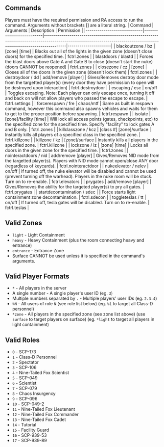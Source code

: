 ## Commands
Players must have the required permission and RA access to run the command. Arguments without brackets [] are a literal string.
| Command                     | Arguments                | Description                                                                                                                                                           | Permission           |
|-----------------------------|--------------------------|-----------------------------------------------------------------------------------------------------------------------------------------------------------------------|----------------------|
| blackoutzone / bz           | [zone] [time]            | Blacks out all of the lights in the given zone (doesn't close doors) for the specified time.                                                                          | fctrl.zones          |
| blastdoors / blastd         |                          | Forces the blast doors above Gate A and Gate B to close (doesn't start the nuke) (doors CANNOT be reopened)                                                           | fctrl.zones          |
| closezone / cz              | [zone]                   | Closes all of the doors in the given zone (doesn't lock them)                                                                                                         | fctrl.zones          |
| destroydoor / dd            | add/remove [player]      | Gives/Removes destroy door mode from the targetted player(s) (every door they have permission to open will be destroyed upon interaction)                             | fctrl.destroydoor    |
| escaping / esc              | on/off                   | Toggles escaping. Note: Each player can only escape once, turning it off and back on will not allow players who passed the escape to escape.                          | fctrl.settings       |
| forcerespawn / fre          | chaos/mtf                | Same as built in respawn command, however this command also spawns vehicles and waits for them to get to the proper position before spawning.                         | fctrl.respawn        |
| isolate                     | [zone]/facility [time]   | Will lock all access points (gates, checkpoints, etc) to the specified zone for the specified time. Specify "facility" to lock gates A and B only.                    | fctrl.zones          |
| killclasszone / kcz         | [class #] [zone]/surface | Instantly kills all players of a specified class in the specified zone.                                                                                               | fctrl.killzone       |
| killzone / kz               | [zone]/surface           | Instantly kills all players in the specified zone.                                                                                                                    | fctrl.killzone       |
| lockzone / lz               | [zone] [time]            | Locks all doors in the given zone for the specified time.                                                                                                             | fctrl.zones          |
| nointeractdoors / nid       | add/remove [player]      | Gives/Removes NID mode from the targetted player(s). Players with NID mode cannot open/close ANY door (regardless of keycards).                                       | fctrl.nointeractdoor |
| nukeelevator / nelev        | on/off                   | If turned off, the nuke elevator will be disabled and cannot be used (prevent turning off the warhead). Players in the nuke room will be stuck. Turn on to re-enable. | fctrl.elevators      |
| prygates                    | add/remove [player]      | Gives/Removes the ability for the targeted player(s) to pry all gates.                                                                                                | fctrl.prygates       |
| startdecontamination / sdec |                          | Force starts light containment zone decontamination.                                                                                                                  | fctrl.sdecon         |
| toggleteslas / tt           | on/off                   | If turned off, tesla gates will be disabled. Turn on to re-enable.                                                                                                    | fctrl.teslas         |

## Valid Zones
- `light` - Light Containment
- `heavy` - Heavy Containment (plus the room connecting heavy and entrance)
- `entrance` - Entrance Zone
- Surface CANNOT be used unless it is specified in the command's arguments.

## Valid Player Formats
- `*` - All players in the server
- A single number - A single player's user ID (eg. `3`)
- Multiple numbers separated by `.` - Multiple players' user IDs (eg. `2.3.4`)
- `%N` - All users of role `N` (see role list below) (eg. `%1` to target all Class-D personnel)
- `*zone` - All players in the specified zone (see zone list above) (use `surface` to target players on surface) (eg. `*light` to target all players in light containment)

## Valid Roles
- `0` - SCP-173
- `1` - Class-D Personnel
- `2` - Spectator
- `3` - SCP-106
- `4` - Nine-Tailed Fox Scientist
- `5` - SCP-049
- `6` - Scientist
- `7` - SCP-079
- `8` - Chaos Insurgency
- `9` - SCP-096
- `10` - SCP-049-2
- `11` - Nine-Tailed Fox Lieutenant
- `12` - Nine-Tailed Fox Commander
- `13` - Nine-Tailed Fox Cadet
- `14` - Tutorial
- `15` - Facility Guard
- `16` - SCP-939-53
- `17` - SCP-939-89